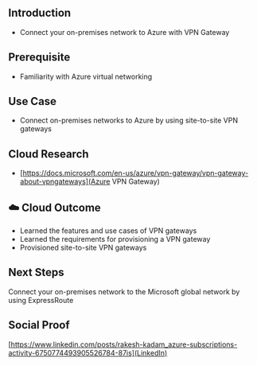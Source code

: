 ## Introduction

- Connect your on-premises network to Azure with VPN Gateway

## Prerequisite

- Familiarity with Azure virtual networking

## Use Case

- Connect on-premises networks to Azure by using site-to-site VPN gateways

## Cloud Research

- [https://docs.microsoft.com/en-us/azure/vpn-gateway/vpn-gateway-about-vpngateways](Azure VPN Gateway)

## ☁️ Cloud Outcome

- Learned the features and use cases of VPN gateways
- Learned the requirements for provisioning a VPN gateway
- Provisioned site-to-site VPN gateways

## Next Steps

Connect your on-premises network to the Microsoft global network by using ExpressRoute

## Social Proof

[https://www.linkedin.com/posts/rakesh-kadam_azure-subscriptions-activity-6750774493905526784-87is](LinkedIn)
